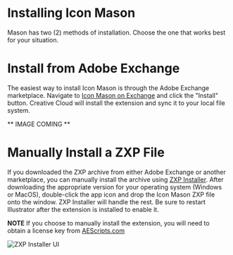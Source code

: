 # Installing Icon Mason

Mason has two (2) methods of installation. Choose the one that works best for your situation.

# Install from Adobe Exchange
The easiest way to install Icon Mason is through the Adobe Exchange marketplace. Navigate to [Icon Mason on Exchange](https://exchange.adobe.com/creativecloud.details.103891.icons8.html) and click the "Install" button. Creative Cloud will install the extension and sync it to your local file system.

** IMAGE COMING **

# Manually Install a ZXP File

If you downloaded the ZXP archive from either Adobe Exchange or another marketplace, you can manually install the archive using [ZXP Installer](https://zxpinstaller.com). After downloading the appropriate version for your operating system (Windows or MacOS), double-click the app icon and drop the Icon Mason ZXP file onto the window. ZXP Installer will handle the rest. Be sure to restart Illustrator after the extension is installed to enable it.

**NOTE** If you choose to manually install the extension, you will need to obtain a license key from [AEScripts.com](https://aescripts.com)

![ZXP Installer UI](_images/zxpinstaller.png#half-size)
